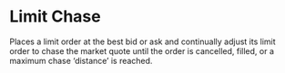 # Limit Chase 

Places a limit order at the best bid or ask and continually adjust its limit order to chase the market quote until the order is cancelled, filled, or a maximum chase ‘distance’ is reached.

